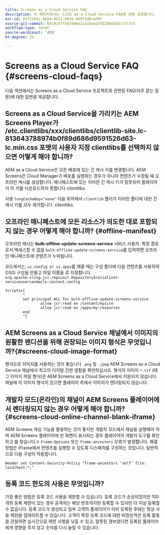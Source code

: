 ```yaml
---
title: Screens as a Cloud Service FAQ
description: 이 페이지에서는 스크린 as a Cloud Service FAQ에 대해 설명합니다.
exl-id: 93f2144c-0e64-4012-88c6-86972d8cad9f
source-git-commit: 02c9cbff56399ea2ca1baad7d2289d5d4c17c1c5
workflow-type: tm+mt
source-wordcount: '459'
ht-degree: 2%

---
```


# Screens as a Cloud Service FAQ {#screens-cloud-faqs}

다음 섹션에서는 Screens as a Cloud Service 프로젝트와 관련된 FAQ(자주 묻는 질문)에 대한 답변을 제공합니다.

## Screens as a Cloud Service을 가리키는 AEM Screens Player가 /etc.clientlibs/xxx/clientlibs/clientlib-site.lc-813643788974b0f89d686d9591526d63-lc.min.css 포맷의 사용자 지정 clientlibs를 선택하지 않으면 어떻게 해야 합니까?

AEM as a Cloud Service은 모든 배포에 있는 긴 캐시 키를 변경합니다. AEM Screens은 Cloud Manager가 배포를 실행하는 경우가 아니라 컨텐츠가 수정될 때 오프라인 캐시를 생성합니다. 매니페스트에 있는 이러한 긴 캐시 키가 잘못되어 플레이어가 이 키를 다운로드하지 못합니다 *clientlibs*.

사용 `longCacheKey="none"` 다음 위치에서 `clientlib` 폴더가 이러한 폴더에 대한 긴 캐시 키를 모두 제거합니다. *clientlibs*.


## 오프라인 매니페스트에 모든 리소스가 의도한 대로 포함되지 않는 경우 어떻게 해야 합니까? {#offline-manifest}

오프라인 캐시는 **bulk-offline-update-screens-service** 서비스 사용자. 특정 경로로서 액세스할 수 없음 `bulk-offline-update-screens-service`를 입력하면 오프라인 매니페스트에 콘텐츠가 누락됩니다.

코드에서는, `ui.config or ui.apps`를 채울 때는 구성 폴더에 다음 컨텐츠를 사용하여 OSGi 구성을 만들고 파일 이름을 로 지정합니다. `org.apache.sling.jcr.repoinit.RepositoryInitializer-serviceusersandacls-content.config`

```
scripts=[
        "
        set principal ACL for bulk-offline-update-screens-service
                allow jcr:read on /content/mysite
                allow jcr:read on /apps/my-resources
        end
        "] 
```

## AEM Screens as a Cloud Service 채널에서 이미지의 원활한 렌디션을 위해 권장되는 이미지 형식은 무엇입니까?{#screens-cloud-image-format}

형식으로 이미지를 사용하는 것이 좋습니다 `.png` 및 `.jpeg` AEM Screens as a Cloud Service 채널에서 최고의 디지털 간판 경험을 확인하십시오.
형식의 이미지 `*.tif` (태그 이미지 파일 형식)은 AEM Screens as a Cloud Service에서 지원되지 않습니다. 채널에 이 이미지 형식이 있으면 플레이어 측에서 이미지가 렌더링되지 않습니다.

## 개발자 모드(온라인)의 채널이 AEM Screens 플레이어에서 렌더링되지 않는 경우 어떻게 해야 합니까?{#screens-cloud-online-channel-blank-iframe}

AEM Screens 캐싱 기능을 활용하는 것이 좋지만 개발자 모드에서 채널을 실행해야 하며 AEM Screens 플레이어에 빈 화면이 표시되는 경우 플레이어의 개발자 도구를 확인하고 를 찾습니다 `X-Frame-Options` 또는 `frame-ancestors` 오류가 발생합니다. 해결 방법은 iFrame에서 컨텐츠를 실행할 수 있도록 디스패처를 구성하는 것입니다. 일반적으로 다음 구성이 작동합니다.

```
Header set Content-Security-Policy "frame-ancestors ‘self’ file: localhost:*;"
```

## 등록 코드 한도의 사용은 무엇입니까?

가장 좋은 방법은 등록 코드 사용을 제한할 수 있습니다. 등록 코드가 손상되었지만 100개의 등록 제한이 있는 경우 공격자는 해당 번호까지만 등록할 수 있지만 더 이상 등록할 수 없습니다. 등록 코드가 생성되고 일부 고객의 플레이어가 이미 등록된 후에는 항상 사용 제한을 업데이트할 수 있습니다. 고객이 특정 등록 코드에 대한 비정상적인 등록 활동을 관찰하면 실시간으로 제한 사항을 낮출 수 있고, 잘못된 경보였다면 등록된 플레이어에게 영향을 주지 않고 숫자를 다시 늘릴 수 있습니다.
